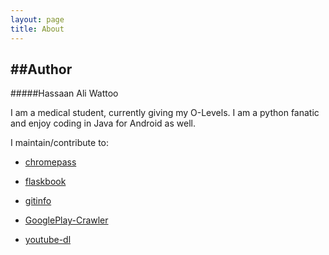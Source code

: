 ```yaml
---
layout: page
title: About
---
```


##Author
-----------
#####Hassaan Ali Wattoo

I am a medical student, currently giving my O-Levels. I am a python fanatic and enjoy coding in Java for Android as well.

I maintain/contribute to:

* [chromepass](https://github.com/hassaanaliw/chromepass)

* [flaskbook](https://github.com/hassaanaliw/flaskbook)

* [gitinfo](https://github.com/hassaanaliw/GitInfo)

* [GooglePlay-Crawler](https://github.com/hassaanaliw/GooglePlay-Crawler)

* [youtube-dl](https://github.com/rg3/youtube-dl)



